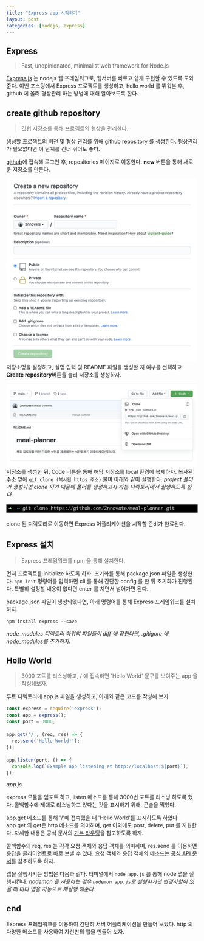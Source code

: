 ```yaml
---
title: "Express app 시작하기"
layout: post
categories: [nodejs, express]
---
```


## Express

> Fast, unopinionated, minimalist web framework for Node.js

[Express js](https://expressjs.com/) 는 nodejs 웹 프레임워크로, 웹서버를 빠르고 쉡게 구현할 수 있도록 도와준다.
이번 포스팅에서 Express 프로젝트를 생성하고, hello world 를 뛰워본 후, github 에 올려 형상관리 하는 방법에 대해 알아보도록 한다.

## create github repository

> 깃헙 저장소를 통해 프로젝트의 형상을 관리한다.

생성할 프로젝트의 버전 및 형상 관리를 위해 github repository 를 생성한다.
형상관리가 필요없다면 이 단계를 건너 뛰어도 좋다.

[github](https://github.com/)에 접속해 로그인 후, repositories 페이지로 이동한다.
**new** 버튼을 통해 새로운 저장소를 만든다.

![create new repository on github](/assets/images/create-new-repository.png)
저장소명을 설정하고, 설명 입력 및 README 파일을 생성할 지 여부를 선택하고 **Create repository**버튼을 눌러 저장소를 생성하자.

![clone by https](/assets/images/clone-repository-by-https.png)
저장소를 생성한 뒤, Code 버튼을 통해 해당 저장소를 local 환경에 복제하자.
복사된 주소 앞에 `git clone (복사된 https 주소)` 불여 아래와 같이 실행한다.
*project 폴더가 생성되면 clone 되기 때문에 폴더를 생성하고자 하는 디렉토리에서 실행하도록 한다.*

![git clone](/assets/images/git-clone.png)

clone 된 디렉토리로 이동하면 Express 어플리케이션을 시작할 준비가 완료된다.

## Express 설치

> Express 프레임워크를 npm 을 통해 설치한다.

먼저 프로젝트를 initialize 하도록 하자.
초기화를 통해 package.json 파일을 생성한다.
`npm init` 명령어를 입력하면 cli 를 통해 간단한 config 를 한 뒤 초기화가 진행된다.
특별히 설정할 내용이 없다면 enter 를 치면서 넘어가면 된다.

package.json 파일이 생성되었다면, 아래 명령어를 통해 Express 프레임워크를 설치하자.

```
npm install express --save
```

*node_modules 디렉토리 하위의 파일들이 diff 에 잡힌다면, .gitigore 에 node_modules를 추가하자.*

## Hello World

> 3000 포트를 리스닝하고, / 에 접속하면 'Hello World' 문구를 보여주는 app 을 작성해보자.

루트 디렉토리에 app.js 파일을 생성하고, 아래와 같은 코드를 작성해 보자.

```javascript
const express = require('express');
const app = express();
const port = 3000;

app.get('/', (req, res) => {
  res.send('Hello World!');
});

app.listen(port, () => {
  console.log(`Example app listening at http://localhost:${port}`);
});
```
*app.js*

express 모듈을 임포트 하고, listen 메소드를 통해 3000번 포트를 리스닝 하도록 했다.
콜백함수에 제대로 리스닝하고 있다는 것을 표시하기 위해, 콘솔을 찍었다.

app.get 메소드를 통해 '/'에 접속했을 때 'Hello World'를 표시하도록 하였다.
app.get 의 get은 http 메소드를 의미하며, get 이외에도 post, delete, put 를 지원한다.
자세한 내용은 공식 문서의 [기본 라우팅](https://expressjs.com/ko/starter/basic-routing.html)을 참고하도록 하자.

콜백함수의 req, res 는 각각 요청 객체와 응답 객체를 의미하며, res.send 를 이용하면 응답을 클라이언트로 바로 보낼 수 있다.
요청 객체와 응답 객체의 메소드는 [공식 API 문서](https://expressjs.com/ko/4x/api.html)를 참조하도록 하자.

앱을 실행시키는 방법은 다음과 같다.
터미널에서 `node app.js` 를 통해 node 앱을 실행시킨다.
*nodemon 을 사용하는 경우 `nodemon app.js`로 실행시키면 변경사항이 있을 때 마다 앱을 자동으로 재실행 해준다.*

## end

Express 프레임워크를 이용하여 간단히 서버 어플리케이션을 만들어 보았다.
http 의 다양한 메소드를 사용하여 자신만의 앱을 만들어 보자.
